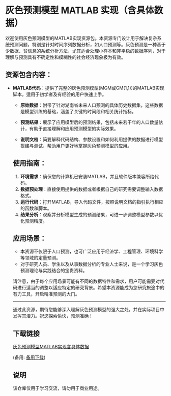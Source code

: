 # 灰色预测模型 MATLAB 实现（含具体数据）

欢迎使用灰色预测模型的MATLAB实现资源包。本资源专门设计用于解决复杂系统预测问题，特别是针对时间序列数据分析，如人口预测等。灰色预测是一种基于少数据、贫信息的系统分析方法，尤其适合处理小样本和非平稳的数据序列，对于理解与预测具有不确定性和模糊性的社会经济现象极为有效。

## 资源包含内容：

- **MATLAB代码**：提供了完整的灰色预测模型(MGM或GM(1,1))的MATLAB实现脚本，适用于初学者及有经验的用户快速上手。

  - **原始数据**：附带了针对湖南省未来人口预测的具体历史数据集，这些数据是模型训练的基础，涵盖了关键的时间段和相关统计指标。

  - **预测结果**：展示了应用模型后的预测结果，包括未来若干年的人口数量估计，有助于直接理解和应用预测模型的实际效果。

  - **说明文档**：简要解释代码结构、参数设置和如何利用提供的数据进行模型搭建与测试，帮助用户更好地掌握灰色预测模型的应用。

  ## 使用指南：
  1. **环境需求**：确保您的计算机已安装MATLAB，并且软件版本兼容所给代码。
  2. **数据预处理**：直接使用提供的数据或者根据自己的研究需要调整输入数据格式。
  3. **运行代码**：打开MATLAB，导入代码文件，按照说明文档的指引执行相应的函数和脚本。
  4. **结果分析**：观察并分析模型生成的预测结果，可进一步调整模型参数以优化预测精度。

  ## 应用场景：
  - 本资源不仅限于人口预测，也可广泛应用于经济学、工程管理、环境科学等领域的定量预测。
  - 对于研究人员、学生以及从事数据分析的专业人士来说，是一个学习灰色预测理论与实践结合的宝贵资料。

  请注意，由于每个应用场景可能有不同的数据特性和需求，用户可能需要对代码进行适当的调整以适应特定的研究背景。希望本资源能成为您研究旅途中的有力工具，开启精准预测的大门。

  ---

  通过此资源，期待您能够深入理解灰色预测模型的强大之处，并在实际项目中发挥其潜力。祝您探索愉快，预测准确！

  ## 下载链接
  [灰色预测模型MATLAB实现含具体数据](https://pan.quark.cn/s/0539913f295e) 

  (备用: [备用下载](https://pan.baidu.com/s/16ZELGzaB0Uub7rgwtyoqYw?pwd=1234))

  ## 说明

  该仓库仅用于学习交流，请勿用于商业用途。
